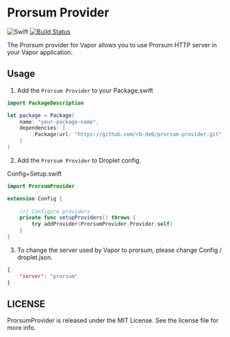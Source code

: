 # Prorsum Provider

![Swift](http://img.shields.io/badge/swift-3.1-brightgreen.svg)
[![Build Status](https://travis-ci.org/rb-de0/prorsum-provider.svg?branch=master)](https://travis-ci.org/rb-de0/prorsum-provider)


The Prorsum provider for Vapor allows you to use Prorsum HTTP server in your Vapor application.


## Usage

1. Add the ``Prorsum Provider`` to your Package.swift

```Swift
import PackageDescription

let package = Package(
    name: "your-package-name",
    dependencies: [
        .Package(url: "https://github.com/rb-de0/prorsum-provider.git", majorVersion: 0, minor: 1)
    ]
)
```

2. Add the ``Prorsum Provider`` to Droplet config.

Config+Setup.swift

```Swift
import ProrsumProvider

extension Config {
	
    /// Configure providers
    private func setupProviders() throws {
        try addProvider(ProrsumProvider.Provider.self)
    }
}
```

3. To change the server used by Vapor to prorsum, please change Config / droplet.json.

```JSON
{
    "server": "prorsum"
}
```

## LICENSE

ProrsumProvider is released under the MIT License. See the license file for more info.

